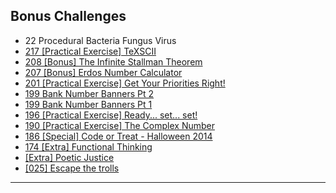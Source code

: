 ## Bonus Challenges* 22 Procedural Bacteria Fungus Virus* [217 [Practical Exercise] TeXSCII](https://github.com/dchege711/Reddit_Daily_Programmer/blob/master/Bonus/217%20%5BPractical%20Exercise%5D%20TeXSCII/217%20%5BPractical%20Exercise%5D%20TeXSCII.md)* [208 [Bonus] The Infinite Stallman Theorem](https://github.com/dchege711/Reddit_Daily_Programmer/blob/master/Bonus/208%20%5BBonus%5D%20The%20Infinite%20Stallman%20Theorem/208%20%5BBonus%5D%20The%20Infinite%20Stallman%20Theorem.md)* [207 [Bonus] Erdos Number Calculator](https://github.com/dchege711/Reddit_Daily_Programmer/blob/master/Bonus/207%20%5BBonus%5D%20Erdos%20Number%20Calculator/207%20%5BBonus%5D%20Erdos%20Number%20Calculator.md)* [201 [Practical Exercise] Get Your Priorities Right!](https://github.com/dchege711/Reddit_Daily_Programmer/blob/master/Bonus/201%20%5BPractical%20Exercise%5D%20Get%20Your%20Priorities%20Right!/201%20%5BPractical%20Exercise%5D%20Get%20Your%20Priorities%20Right!.md)* [199 Bank Number Banners Pt 2](https://github.com/dchege711/Reddit_Daily_Programmer/blob/master/Bonus/199%20Bank%20Number%20Banners%20Pt%202/199%20Bank%20Number%20Banners%20Pt%202.md)* [199 Bank Number Banners Pt 1](https://github.com/dchege711/Reddit_Daily_Programmer/blob/master/Bonus/199%20Bank%20Number%20Banners%20Pt%201/199%20Bank%20Number%20Banners%20Pt%201.md)* [196 [Practical Exercise] Ready... set... set!](https://github.com/dchege711/Reddit_Daily_Programmer/blob/master/Bonus/196%20%5BPractical%20Exercise%5D%20Ready/196%20%5BPractical%20Exercise%5D%20Ready...%20set...%20set!.md)* [190 [Practical Exercise] The Complex Number](https://github.com/dchege711/Reddit_Daily_Programmer/blob/master/Bonus/190%20%5BPractical%20Exercise%5D%20The%20Complex%20Number/190%20%5BPractical%20Exercise%5D%20The%20Complex%20Number.md)* [186 [Special] Code or Treat - Halloween 2014](https://github.com/dchege711/Reddit_Daily_Programmer/blob/master/Bonus/186%20%5BSpecial%5D%20Code%20or%20Treat%20-%20Halloween%202014/186%20%5BSpecial%5D%20Code%20or%20Treat%20-%20Halloween%202014.md)* [174 [Extra] Functional Thinking](https://github.com/dchege711/Reddit_Daily_Programmer/blob/master/Bonus/174%20%5BExtra%5D%20Functional%20Thinking/174%20%5BExtra%5D%20Functional%20Thinking.md)* [[Extra] Poetic Justice](https://github.com/dchege711/Reddit_Daily_Programmer/blob/master/Bonus/%5BExtra%5D%20Poetic%20Justice/%5BExtra%5D%20Poetic%20Justice.md)* [[025] Escape the trolls](https://github.com/dchege711/Reddit_Daily_Programmer/blob/master/Bonus/%5B025%5D%20Escape%20the%20trolls/%5B025%5D%20Escape%20the%20trolls.md)-------